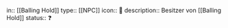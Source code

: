 in:: [[Balling Hold]]
type:: [[NPC]]
icon:: 👤
description:: Besitzer von [[Balling Hold]]
status:: ❓️
